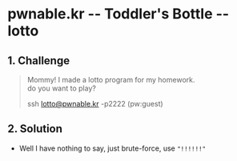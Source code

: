 # pwnable.kr -- Toddler's Bottle -- lotto

## 1. Challenge
  > Mommy! I made a lotto program for my homework.  
  > do you want to play?  
  >   
  >   
  > ssh lotto@pwnable.kr -p2222 (pw:guest)  

## 2. Solution
  * Well I have nothing to say, just brute-force, use `"!!!!!!"`
